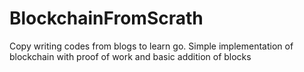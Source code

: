 # BlockchainFromScrath
Copy writing codes from blogs to learn go. Simple implementation of blockchain with proof of work and basic addition of blocks
